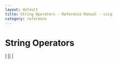 ```yaml
---
layout: default
title: String Operators - Reference Manual - csvq
category: reference
---
```


# String Operators

| \|\| |
